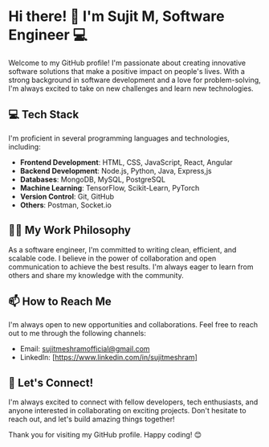 # Hi there! 👋 I'm Sujit M, Software Engineer 💻

Welcome to my GitHub profile! I'm passionate about creating innovative software solutions that make a positive impact on people's lives. With a strong background in software development and a love for problem-solving, I'm always excited to take on new challenges and learn new technologies.

## 💻 Tech Stack

I'm proficient in several programming languages and technologies, including:

- **Frontend Development**: HTML, CSS, JavaScript, React, Angular
- **Backend Development**: Node.js, Python, Java, Express,js
- **Databases**: MongoDB, MySQL, PostgreSQL
- **Machine Learning**: TensorFlow, Scikit-Learn, PyTorch
- **Version Control**: Git, GitHub
- **Others**: Postman, Socket.io

## 👨‍💻 My Work Philosophy

As a software engineer, I'm committed to writing clean, efficient, and scalable code. I believe in the power of collaboration and open communication to achieve the best results. I'm always eager to learn from others and share my knowledge with the community.

## 📫 How to Reach Me

I'm always open to new opportunities and collaborations. Feel free to reach out to me through the following channels:

- Email: [sujitmeshramofficial@gmail.com](mailto:sujitmeshramofficial@gmail.com)
- LinkedIn: [https://www.linkedin.com/in/sujitmeshram]

## 🤝 Let's Connect!

I'm always excited to connect with fellow developers, tech enthusiasts, and anyone interested in collaborating on exciting projects. Don't hesitate to reach out, and let's build amazing things together!

Thank you for visiting my GitHub profile. Happy coding! 😊
